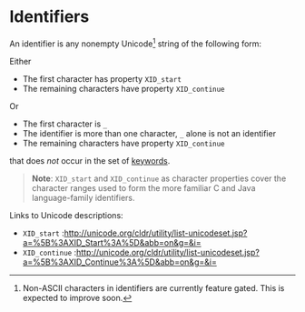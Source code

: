 # Identifiers

An identifier is any nonempty Unicode[^non_ascii_idents] string of the following form:

Either

   * The first character has property `XID_start`
   * The remaining characters have property `XID_continue`

Or

   * The first character is `_`
   * The identifier is more than one character, `_` alone is not an identifier
   * The remaining characters have property `XID_continue`

that does _not_ occur in the set of [keywords].

> **Note**: `XID_start` and `XID_continue` as character properties cover the
> character ranges used to form the more familiar C and Java language-family
> identifiers.

Links to Unicode descriptions:

   * `XID_start` :http://unicode.org/cldr/utility/list-unicodeset.jsp?a=%5B%3AXID_Start%3A%5D&abb=on&g=&i=
   * `XID_continue` :http://unicode.org/cldr/utility/list-unicodeset.jsp?a=%5B%3AXID_Continue%3A%5D&abb=on&g=&i=
   
   
[keywords]: ../grammar.html#keywords
[^non_ascii_idents]: Non-ASCII characters in identifiers are currently feature
  gated. This is expected to improve soon.
